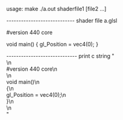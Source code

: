 usage:
make
./a.out shaderfile1 [file2 ...]


---------------------------- shader file a.glsl

#version 440 core

void main()
{
	gl_Position = vec4(0);
}


----------------------------- print c string
"\
\n\
#version 440 core\n\
\n\
void main()\n\
{\n\
	gl_Position = vec4(0);\n\
}\n\
\n\
"


